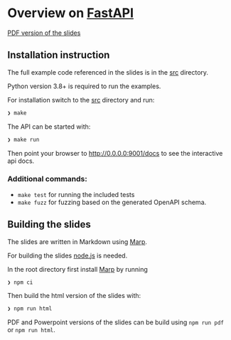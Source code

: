# Overview on [FastAPI](https://fastapi.tiangolo.com)

[PDF version of the slides](https://whuss.github.io/fastapi_slides/slides.pdf)

## Installation instruction

The full example code referenced in the slides is in the [src](./src) directory.

Python version 3.8+ is required to run the examples.

For installation switch to the [src](./src) directory and run:

```bash
❯ make
```

The API can be started with:
```bash
❯ make run
```

Then point your browser to http://0.0.0.0:9001/docs to see the interactive api docs.

### Additional commands:

- `make test` for running the included tests
- `make fuzz` for fuzzing based on the generated OpenAPI schema.

## Building the slides

The slides are written in Markdown using [Marp](https://marp.app/).

For building the slides [node.js](https://nodejs.org/en/) is needed.

In the root directory first install [Marp](https://marp.app/) by running
```bash
❯ npm ci
```

Then build the html version of the slides with:

```bash
❯ npm run html
```

PDF and Powerpoint versions of the slides can be build using `npm run pdf` or `npm run html`.

